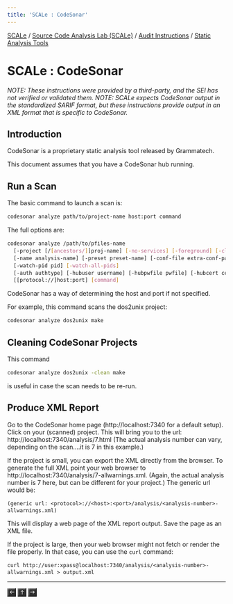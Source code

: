 ```yaml
---
title: 'SCALe : CodeSonar'
---
```

 [SCALe](index.md) / [Source Code Analysis Lab (SCALe)](Welcome.md) / [Audit Instructions](Audit-Instructions.md) / [Static Analysis Tools](Static-Analysis-Tools.md)
<!-- <legal> -->
<!-- SCALe version r.6.5.5.1.A -->
<!--  -->
<!-- Copyright 2021 Carnegie Mellon University. -->
<!--  -->
<!-- NO WARRANTY. THIS CARNEGIE MELLON UNIVERSITY AND SOFTWARE ENGINEERING -->
<!-- INSTITUTE MATERIAL IS FURNISHED ON AN "AS-IS" BASIS. CARNEGIE MELLON -->
<!-- UNIVERSITY MAKES NO WARRANTIES OF ANY KIND, EITHER EXPRESSED OR -->
<!-- IMPLIED, AS TO ANY MATTER INCLUDING, BUT NOT LIMITED TO, WARRANTY OF -->
<!-- FITNESS FOR PURPOSE OR MERCHANTABILITY, EXCLUSIVITY, OR RESULTS -->
<!-- OBTAINED FROM USE OF THE MATERIAL. CARNEGIE MELLON UNIVERSITY DOES NOT -->
<!-- MAKE ANY WARRANTY OF ANY KIND WITH RESPECT TO FREEDOM FROM PATENT, -->
<!-- TRADEMARK, OR COPYRIGHT INFRINGEMENT. -->
<!--  -->
<!-- Released under a MIT (SEI)-style license, please see COPYRIGHT file or -->
<!-- contact permission@sei.cmu.edu for full terms. -->
<!--  -->
<!-- [DISTRIBUTION STATEMENT A] This material has been approved for public -->
<!-- release and unlimited distribution.  Please see Copyright notice for -->
<!-- non-US Government use and distribution. -->
<!--  -->
<!-- DM19-1274 -->
<!-- </legal> -->

SCALe : CodeSonar
=================

*NOTE: These instructions were provided by a third-party, and the SEI has not verified or validated them.*
*NOTE: SCALe expects CodeSonar output in the standardized SARIF format, but these instructions provide output in an XML format that is specific to CodeSonar.*

Introduction
------------

CodeSonar is a proprietary static analysis tool released by Grammatech.

This document assumes that you have a CodeSonar hub running.

Run a Scan
----------

The basic command to launch a scan is:

```sh
codesonar analyze path/to/project-name host:port command
```

The full options are:
```sh
codesonar analyze /path/to/pfiles-name
  [-project [/[ancestors/]]proj-name] [-no-services] [-foreground] [-clean] [-clean-backend] [-force-base-hub-analysis]
  [-name analysis-name] [-preset preset-name] [-conf-file extra-conf-path] [-launchd-group ldgroup] [-launchd-key ldkey]
  [-watch-pid pid] [-watch-all-pids]
  [-auth authtype] [-hubuser username] [-hubpwfile pwfile] [-hubcert certfile] [-hubkey privatekeyfile]
  [[protocol://]host:port] [command]
```

CodeSonar has a way of determining the host and port if not specified.

For example, this command scans the dos2unix project:

```sh
codesonar analyze dos2unix make
```

Cleaning CodeSonar Projects
---------------------------

This command

```sh
codesonar analyze dos2unix -clean make
```

is useful in case the scan needs to be re-run.


Produce XML Report
------------------

Go to the CodeSonar home page (http://localhost:7340 for a default setup).  Click on your (scanned) project. This will bring you to the url: http://localhost:7340/analysis/7.html (The actual analysis number can vary, depending on the scan....it is 7 in this example.)

If the project is small, you can export the XML directly from the browser. To generate the full XML  point your web browser to http://localhost:7340/analysis/7-allwarnings.xml. (Again, the actual analysis number is 7 here, but can be different for your project.)  The generic url would be:

```
(generic url: <protocol>://<host>:<port>/analysis/<analysis-number>-allwarnings.xml)
```

This will display a web page of the XML report output. Save the page as an XML file.


If the project is large, then your web browser might not fetch or render the file properly. In that case, you can use the `curl` command:

```
curl http://user:xpass@localhost:7340/analysis/<analysis-number>-allwarnings.xml > output.xml
```

------------------------------------------------------------------------

[![](attachments/arrow_left.png)](Cppcheck.md)
[![](attachments/arrow_up.png)](Static-Analysis-Tools.md)
[![](attachments/arrow_right.png)](CCSM.md)
